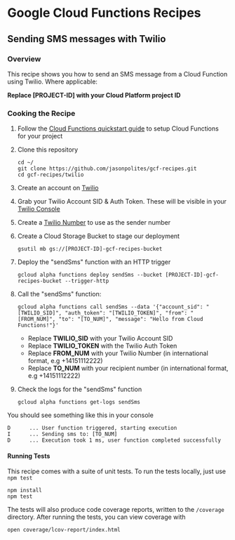 # Google Cloud Functions Recipes
## Sending SMS messages with Twilio

### Overview
This recipe shows you how to send an SMS message from a Cloud Function using Twilio.  Where applicable:

**Replace [PROJECT-ID] with your Cloud Platform project ID**

### Cooking the Recipe
1.	Follow the [Cloud Functions quickstart guide](https://cloud.google.com/functions/quickstart) to setup Cloud Functions for your project

2.	Clone this repository

		cd ~/
		git clone https://github.com/jasonpolites/gcf-recipes.git
		cd gcf-recipes/twilio
		
3.	Create an account on [Twilio](https://www.twilio.com/try-twilio)

4. 	Grab your Twilio Account SID & Auth Token.  These will be visible in your [Twilio Console](https://www.twilio.com/console)

5.	Create a [Twilio Number](https://www.twilio.com/user/account/phone-numbers/getting-started) to use as the sender number

5. 	Create a Cloud Storage Bucket to stage our deployment

		gsutil mb gs://[PROJECT-ID]-gcf-recipes-bucket

6.	Deploy the "sendSms" function with an HTTP trigger
	
		gcloud alpha functions deploy sendSms --bucket [PROJECT-ID]-gcf-recipes-bucket --trigger-http

8. 	Call the "sendSms" function:
		
		gcloud alpha functions call sendSms --data '{"account_sid": "[TWILIO_SID]", "auth_token": "[TWILIO_TOKEN]", "from": "[FROM_NUM]", "to": "[TO_NUM]", "message": "Hello from Cloud Functions!"}' 

	- Replace **TWILIO_SID** with your Twilio Account SID
	- Replace **TWILIO_TOKEN** with the Twilio Auth Token
	- Replace **FROM_NUM** with your Twilio Number (in international format, e.g +14151112222)
	- Replace **TO_NUM** with your recipient number (in international format, e.g +14151112222)
		
9.	Check the logs for the "sendSms" function

		gcloud alpha functions get-logs sendSms
	
You should see something like this in your console
```
D      ... User function triggered, starting execution
I      ... Sending sms to: [TO_NUM]
D      ... Execution took 1 ms, user function completed successfully
```

#### Running Tests
This recipe comes with a suite of unit tests.  To run the tests locally, just use `npm test`

```
npm install
npm test
```

The tests will also produce code coverage reports, written to the `/coverage` directory.  After running the tests, you can view coverage with

```
open coverage/lcov-report/index.html 
```